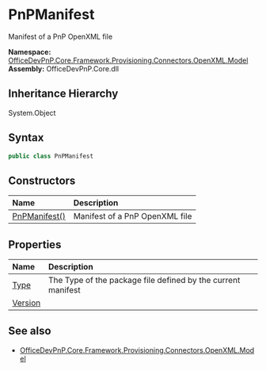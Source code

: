 # PnPManifest
Manifest of a PnP OpenXML file  

**Namespace:** [OfficeDevPnP.Core.Framework.Provisioning.Connectors.OpenXML.Model](OfficeDevPnP.Core.Framework.Provisioning.Connectors.OpenXML.Model.md)  
**Assembly:** OfficeDevPnP.Core.dll  
## Inheritance Hierarchy
System.Object  

## Syntax
```C#
public class PnPManifest
```
## Constructors
|**Name**|**Description**|
|:-----|:-----|
| [PnPManifest()](OfficeDevPnP.Core.Framework.Provisioning.Connectors.OpenXML.Model.PnPManifest.ctor1.md) | <summary> Manifest of a PnP OpenXML file </summary>
## Properties
|**Name**|**Description**|
|:-----|:-----|
| [Type](OfficeDevPnP.Core.Framework.Provisioning.Connectors.OpenXML.Model.PnPManifest.Type.md) | The Type of the package file defined by the current manifest
| [Version](OfficeDevPnP.Core.Framework.Provisioning.Connectors.OpenXML.Model.PnPManifest.Version.md) | 
## See also
- [OfficeDevPnP.Core.Framework.Provisioning.Connectors.OpenXML.Model](OfficeDevPnP.Core.Framework.Provisioning.Connectors.OpenXML.Model.md)
